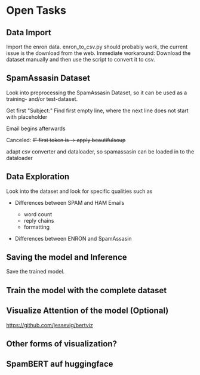 # Open Tasks

## Data Import

Import the enron data. enron_to_csv.py should probably work, the current issue is the download from the web. Immediate workaround: Download the dataset manually and then use the script to convert it to csv. 

## SpamAssasin Dataset

Look into preprocessing the SpamAssasin Dataset, so it can be used as a training- and/or test-dataset. 

Get first "Subject:"
Find first empty line, where the next line does not start with placeholder

Email begins afterwards

Canceled: ~~IF first token is <html> -> apply beautifulsoup~~

adapt csv converter and dataloader, so spamassasin can be loaded in to the dataloader

## Data Exploration 

Look into the dataset and look for specific qualities such as 

- Differences between SPAM and HAM Emails 
  - word count 
  - reply chains 
  - formatting

- Differences between ENRON and SpamAssasin

## Saving the model and Inference

Save the trained model.

## Train the model with the complete dataset 

## Visualize Attention of the model (Optional)

https://github.com/jessevig/bertviz 

## Other forms of visualization? 

## SpamBERT auf huggingface





